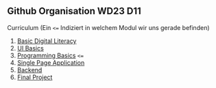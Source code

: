 ## Github Organisation WD23 D11

Curriculum (Ein `<=` Indiziert in welchem Modul wir uns gerade befinden)
1. [Basic Digital Literacy](https://github.com/FBW-WD-23-D11/basic-digital-literacy)
2. [UI Basics](https://github.com/FBW-WD-23-D11/ui-basics)
3. [Programming Basics](https://github.com/FBW-WD-23-D11/programming-basics) `<=`
4. [Single Page Application](https://github.com/FBW-WD-23-D11/single-page-application) 
5. [Backend](https://github.com/FBW-WD-23-D11/backend)
6. [Final Project](https://github.com/FBW-WD-23-D11/final-project) 

<!--

**Here are some ideas to get you started:**

🙋‍♀️ A short introduction - what is your organization all about?
🌈 Contribution guidelines - how can the community get involved?
👩‍💻 Useful resources - where can the community find your docs? Is there anything else the community should know?
🍿 Fun facts - what does your team eat for breakfast?
🧙 Remember, you can do mighty things with the power of [Markdown](https://docs.github.com/github/writing-on-github/getting-started-with-writing-and-formatting-on-github/basic-writing-and-formatting-syntax)
-->
